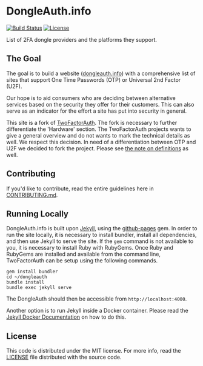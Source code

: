 DongleAuth.info
=================

[![Build Status](https://travis-ci.org/nitrokey/dongleauth.svg)](https://travis-ci.org/nitrokey/dongleauth)
[![License](https://img.shields.io/badge/license-mit-blue.svg?style=flat)](/LICENSE)

List of 2FA dongle providers and the platforms they support. 

## The Goal

The goal is to build a website ([dongleauth.info](https://www.dongleauth.info)) with a comprehensive list of sites that support One Time Passwords (OTP) or Universal 2nd Factor (U2F).

Our hope is to aid consumers who are deciding between alternative services based on the security they
offer for their customers. This can also serve as an indicator for the effort a site has put into security in general.

This site is a fork of [TwoFactorAuth](https://twofactorauth.org). The fork is necessary to further differentiate the 'Hardware' section. The TwoFactorAuth projects wants to give a general overview and do not wants to mark the technical details as well. We respect this decision. In need of a differentiation between OTP and U2F we decided to fork the project. Please see [the note on definitions](https://github.com/Nitrokey/dongleauth/blob/device_authenticators/CONTRIBUTING.md#a-note-on-definitions) as well.

## Contributing

If you'd like to contribute, read the entire guidelines here in
[CONTRIBUTING.md][contrib].

## Running Locally

DongleAuth.info is built upon [Jekyll](https://jekyllrb.com/), using the [github-pages](https://github.com/github/pages-gem) gem.
In order to run the site locally, it is necessary to install bundler, install all dependencies, and then use Jekyll to serve
the site. If the `gem` command is not available to you, it is necessary to install Ruby with RubyGems.
Once Ruby and RubyGems are installed and available from the command line, TwoFactorAuth can be setup using the following commands.

```
gem install bundler
cd ~/dongleauth
bundle install
bundle exec jekyll serve
```

The DongleAuth should then be accessible from `http://localhost:4000`.

Another option is to run Jekyll inside a Docker container.  Please read the [Jekyll Docker Documentation](https://github.com/envygeeks/jekyll-docker/blob/master/README.md) on how to do this.

## License

This code is distributed under the MIT license. For more info, read the
[LICENSE][license] file distributed with the source code.

[contrib]: /CONTRIBUTING.md
[license]: /LICENSE

